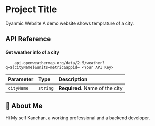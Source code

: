 # Project Title

Dyanmic Website
A demo website shows temprature of a city.

## API Reference

#### Get weather info of a city

```http
    api.openweathermap.org/data/2.5/weather?q=${cityName}&units=metric&appid= <Your API Key>

```

| Parameter  | Type     | Description                    |
| :--------- | :------- | :----------------------------- |
| `cityName` | `string` | **Required**. Name of the city |

## 🚀 About Me

Hi My self Kanchan, a working professional and a backend developer.
